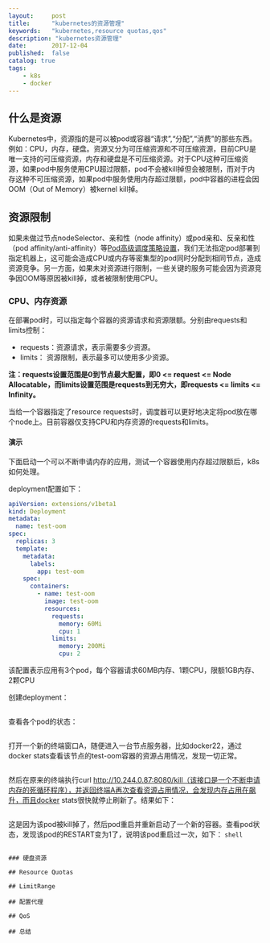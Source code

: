 ```yaml
---
layout:     post
title:      "kubernetes的资源管理"
keywords:   "kubernetes,resource quotas,qos" 
description: "kubernetes资源管理"
date:       2017-12-04
published:  false 
catalog: true
tags:
    - k8s 
    - docker 
---
```


## 什么是资源
Kubernetes中，资源指的是可以被pod或容器“请求”,“分配”,“消费”的那些东西。例如：CPU，内存，硬盘。资源又分为可压缩资源和不可压缩资源，目前CPU是唯一支持的可压缩资源，内存和硬盘是不可压缩资源。对于CPU这种可压缩资源，如果pod中服务使用CPU超过限额，pod不会被kill掉但会被限制，而对于内存这种不可压缩资源，如果pod中服务使用内存超过限额，pod中容器的进程会因OOM（Out of Memory）被kernel kill掉。

## 资源限制
如果未做过节点nodeSelector、亲和性（node affinity）或pod亲和、反亲和性（pod affinity/anti-affinity）等[Pod高级调度策略设置](http://dockone.io/article/2635)，我们无法指定pod部署到指定机器上，这可能会造成CPU或内存等密集型的pod同时分配到相同节点，造成资源竞争。另一方面，如果未对资源进行限制，一些关键的服务可能会因为资源竞争因OOM等原因被kill掉，或者被限制使用CPU。

### CPU、内存资源
在部署pod时，可以指定每个容器的资源请求和资源限额。分别由requests和limits控制：

* requests：资源请求，表示需要多少资源。
* limits：  资源限制，表示最多可以使用多少资源。

**注：requests设置范围是0到节点最大配置，即0 <= request <= Node Allocatable，而limits设置范围是requests到无穷大，即requests <= limits <= Infinity。**

当给一个容器指定了resource requests时，调度器可以更好地决定将pod放在哪个node上。目前容器仅支持CPU和内存资源的requests和limits。

#### 演示
下面启动一个可以不断申请内存的应用，测试一个容器使用内存超过限额后，k8s如何处理。

deployment配置如下：
```yaml
apiVersion: extensions/v1beta1 
kind: Deployment               
metadata:
  name: test-oom               
spec:
  replicas: 3                  
  template:
    metadata:
      labels:                  
        app: test-oom          
    spec:                      
      containers:              
        - name: test-oom       
          image: test-oom
          resources:           
            requests:          
              memory: 60Mi     
              cpu: 1
            limits:
              memory: 200Mi
              cpu: 2
```
该配置表示应用有3个pod，每个容器请求60MB内存、1颗CPU，限额1GB内存、2颗CPU

创建deployment：
```yaml
```
查看各个pod的状态：
```shell
```

打开一个新的终端窗口A，随便进入一台节点服务器，比如docker22，通过docker stats查看该节点的test-oom容器的资源占用情况，发现一切正常。
```shell
```

然后在原来的终端执行curl http://10.244.0.87:8080/kill（该接口是一个不断申请内存的死循环程序），并返回终端A再次查看资源占用情况，会发现内存占用在飙升，而且docker stats很快就停止刷新了。结果如下：
```shell
```

这是因为该pod被kill掉了，然后pod重启并重新启动了一个新的容器。查看pod状态，发现该pod的RESTART变为1了，说明该pod重启过一次，如下：
```shell```
```

### 硬盘资源

## Resource Quotas

## LimitRange

## 配置代理

## QoS

## 总结

